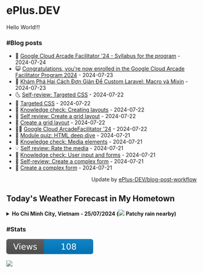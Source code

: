# ePlus.DEV

Hello World!!!

### #Blog posts

- 🧰 [Google Cloud Arcade Facilitator &#39;24 - Syllabus for the program](https://eplus.dev/google-cloud-arcade-facilitator-24-syllabus-for-the-program) - 2024-07-24 
- 😺 [Congratulations, you&#39;re now enrolled in the Google Cloud Arcade Facilitator Program 2024](https://eplus.dev/congratulations-youre-now-enrolled-in-the-google-cloud-arcade-facilitator-program-2024) - 2024-07-23 
- 🗽 [Khám Phá Hai Cách Đơn Giản Để Custom Laravel: Macro và Mixin](https://eplus.dev/kham-pha-hai-cach-don-gian-de-custom-laravel-macro-va-mixin) - 2024-07-23 
- 🌜 [Self-review: Targeted CSS](https://eplus.dev/self-review-targeted-css) - 2024-07-22 
- 📝 [Targeted CSS](https://eplus.dev/targeted-css) - 2024-07-22 
- 🚀 [Knowledge check: Creating layouts](https://eplus.dev/knowledge-check-creating-layouts) - 2024-07-22 
- 💼 [Self review: Create a grid layout](https://eplus.dev/self-review-create-a-grid-layout) - 2024-07-22 
- 🦣 [Create a grid layout](https://eplus.dev/create-a-grid-layout) - 2024-07-22 
- 👨‍🏫 [Google Cloud ArcadeFacilitator &#39;24](https://eplus.dev/google-cloud-arcade-facilitator-24) - 2024-07-22 
- 🔭 [Module quiz: HTML deep dive](https://eplus.dev/module-quiz-html-deep-dive) - 2024-07-21 
- 🤡 [Knowledge check: Media elements](https://eplus.dev/knowledge-check-media-elements) - 2024-07-21 
- 💡 [Self review: Rate the media](https://eplus.dev/self-review-rate-the-media) - 2024-07-21 
- 🦣 [Knowledge check: User input and forms](https://eplus.dev/knowledge-check-user-input-and-forms) - 2024-07-21 
- 💪 [Self-review: Create a complex form](https://eplus.dev/self-review-create-a-complex-form) - 2024-07-21 
- 🤡 [Create a complex form](https://eplus.dev/create-a-complex-form) - 2024-07-21 


<div align="right">
    Update by <a target="_blank" href="https://github.com/ePlus-DEV/blog-post-workflow">ePlus-DEV/blog-post-workflow</a>
</div>


## Today's Weather Forecast in My Hometown



<details>
    <summary><b>Ho Chi Minh City, Vietnam - 25/07/2024 (<img src="https://cdn.weatherapi.com/weather/64x64/day/176.png" width="25" /> Patchy rain nearby)</b>
    </summary>

    
<table>
    <tr>
        <th>Hour</th>
        <td>00:00</td><td>01:00</td><td>02:00</td><td>03:00</td><td>04:00</td><td>05:00</td><td>06:00</td><td>07:00</td><td>08:00</td><td>09:00</td><td>10:00</td><td>11:00</td><td>12:00</td><td>13:00</td><td>14:00</td><td>15:00</td><td>16:00</td><td>17:00</td><td>18:00</td><td>19:00</td><td>20:00</td><td>21:00</td><td>22:00</td><td>23:00</td>
    </tr>
    <tr>
        <th>Weather</th>
        <td><img src="https://cdn.weatherapi.com/weather/64x64/night/113.png"></img></td><td><img src="https://cdn.weatherapi.com/weather/64x64/night/116.png"></img></td><td><img src="https://cdn.weatherapi.com/weather/64x64/night/113.png"></img></td><td><img src="https://cdn.weatherapi.com/weather/64x64/night/113.png"></img></td><td><img src="https://cdn.weatherapi.com/weather/64x64/night/116.png"></img></td><td><img src="https://cdn.weatherapi.com/weather/64x64/night/116.png"></img></td><td><img src="https://cdn.weatherapi.com/weather/64x64/day/116.png"></img></td><td><img src="https://cdn.weatherapi.com/weather/64x64/day/116.png"></img></td><td><img src="https://cdn.weatherapi.com/weather/64x64/day/116.png"></img></td><td><img src="https://cdn.weatherapi.com/weather/64x64/day/116.png"></img></td><td><img src="https://cdn.weatherapi.com/weather/64x64/day/113.png"></img></td><td><img src="https://cdn.weatherapi.com/weather/64x64/day/116.png"></img></td><td><img src="https://cdn.weatherapi.com/weather/64x64/day/296.png"></img></td><td><img src="https://cdn.weatherapi.com/weather/64x64/day/293.png"></img></td><td><img src="https://cdn.weatherapi.com/weather/64x64/day/353.png"></img></td><td><img src="https://cdn.weatherapi.com/weather/64x64/day/176.png"></img></td><td><img src="https://cdn.weatherapi.com/weather/64x64/day/116.png"></img></td><td><img src="https://cdn.weatherapi.com/weather/64x64/day/116.png"></img></td><td><img src="https://cdn.weatherapi.com/weather/64x64/day/116.png"></img></td><td><img src="https://cdn.weatherapi.com/weather/64x64/night/113.png"></img></td><td><img src="https://cdn.weatherapi.com/weather/64x64/night/116.png"></img></td><td><img src="https://cdn.weatherapi.com/weather/64x64/night/116.png"></img></td><td><img src="https://cdn.weatherapi.com/weather/64x64/night/116.png"></img></td><td><img src="https://cdn.weatherapi.com/weather/64x64/night/116.png"></img></td>
    </tr>
    <tr>
        <th>Condition</th>
        <td width="200px">Clear </td><td width="200px">Partly Cloudy </td><td width="200px">Clear </td><td width="200px">Clear </td><td width="200px">Partly Cloudy </td><td width="200px">Partly Cloudy </td><td width="200px">Partly Cloudy </td><td width="200px">Partly Cloudy </td><td width="200px">Partly Cloudy </td><td width="200px">Partly Cloudy </td><td width="200px">Sunny</td><td width="200px">Partly Cloudy </td><td width="200px">Light rain</td><td width="200px">Patchy light rain</td><td width="200px">Light rain shower</td><td width="200px">Patchy rain nearby</td><td width="200px">Partly Cloudy </td><td width="200px">Partly Cloudy </td><td width="200px">Partly Cloudy </td><td width="200px">Clear </td><td width="200px">Partly Cloudy </td><td width="200px">Partly Cloudy </td><td width="200px">Partly Cloudy </td><td width="200px">Partly Cloudy </td>
    </tr>
    <tr>
        <th>Temperature</th>
        <td>26.5 °C</td><td>26.1 °C</td><td>25.8 °C</td><td>25.7 °C</td><td>25.7 °C</td><td>25.6 °C</td><td>25.7 °C</td><td>26.6 °C</td><td>28.2 °C</td><td>29.3 °C</td><td>31.4 °C</td><td>30.2 °C</td><td>32.4 °C</td><td>30.7 °C</td><td>29.8 °C</td><td>29.8 °C</td><td>28.7 °C</td><td>27.8 °C</td><td>27.5 °C</td><td>27.2 °C</td><td>27 °C</td><td>26.8 °C</td><td>26.7 °C</td><td>26.5 °C</td>
    </tr>
    <tr>
        <th>Wind</th>
        <td>13.7 kph</td><td>12.6 kph</td><td>11.5 kph</td><td>11.2 kph</td><td>11.2 kph</td><td>11.5 kph</td><td>11.2 kph</td><td>12.6 kph</td><td>16.9 kph</td><td>19.8 kph</td><td>24.5 kph</td><td>20.9 kph</td><td>25.9 kph</td><td>25.6 kph</td><td>24.1 kph</td><td>24.8 kph</td><td>22.7 kph</td><td>19.4 kph</td><td>18.7 kph</td><td>17.6 kph</td><td>17.3 kph</td><td>15.5 kph</td><td>17.6 kph</td><td>15.5 kph</td>
    </tr>
</table>


<div align="right">
    Updated at: 2024-07-25T09:57:32Z - by <a target="_blank"
        href="https://github.com/ePlus-DEV/weather-forecast">ePlus-DEV/weather-forecast</a>
</div>
</details>


### #Stats

[![Image of counter](https://github.com/ePlus-DEV/view-counter/blob/main/svg/685088620/badge.svg)](https://github.com/ePlus-DEV/view-counter/blob/main/readme/685088620/week.md)

![](https://komarev.com/ghpvc/?username=ePlus-DEV&style=for-the-badge)
